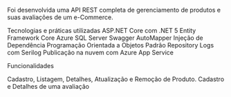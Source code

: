 Foi desenvolvida uma API REST completa de gerenciamento de produtos e suas avaliações de um e-Commerce.

Tecnologias e práticas utilizadas
  ASP.NET Core com .NET 5
  Entity Framework Core
  Azure SQL Server
  Swagger
  AutoMapper
  Injeção de Dependência
  Programação Orientada a Objetos
  Padrão Repository
  Logs com Serilog
  Publicação na nuvem com Azure App Service

Funcionalidades

  Cadastro, Listagem, Detalhes, Atualização e Remoção de Produto.
  Cadastro e Detalhes de uma avaliação
